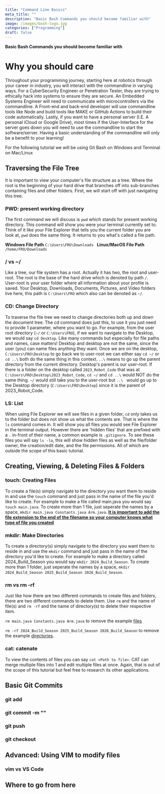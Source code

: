 ```yaml
---
title: "Command Line Basics"
meta_title: ""
description: "Basic Bash Commands you should become familiar with"
image: /images/bash-logo.jpg
categories: ["Programming"]
draft: false
---
```


**Basic Bash Commands you should become familiar with**

# Why you should care
Throughout your programming journey, starting here at robotics through your career in industry, you will interact with the commandline in varying ways.  For a CyberSecurity Engineer or Penetration Tester, they are trying to ethically hack into systems to ensure they are secure.  An Embedded Systems Engineer will need to communicate with microcontrollers via the commandline.   A Front-end and back-end developer will use commandline tools like Node and build tools like MAKE or GitHub Actions to build their code automatically. Lastly, if you want to have a personal server (I.E. A personal iCloud or Google Drive), most times if the User-Interface for the server goes down you will need to use the commandline to start the software/server.  Having a basic understanding of the commandline will only be a benefit to your learning!

For the following tutorial we will be using Git Bash on Windows and Terminal on Mac/Linux

## Traversing the File Tree

<!-- <Insert of File Tree at assets/images/Linux_File_Tree.png> -->
It is important to view your computer's file structure as a tree.  Where the root is the beginning of your hard drive that branches off into sub-branches containing files and other folders.  First, we will start off with just navigating this tree.  

### PWD: present working directory
The first command we will discuss is ``pwd`` which stands for present working directory.  This command will show you were your terminal currently set to.  Think of it like your File Explorer that tells you the current folder you are look at, ``pwd`` does the same thing.  It returns to you what's called a file path.

**Windows File Path**
``C:\Users\FRO\Downloads ``
**Linux/MacOS File Path**
`` /home/FRO/Downloads``

### / vs ~/
Like a tree, our file system has a root.  Actually it has two, the root and user-root.  The root is the base of the hard drive which is denoted by path ``/``.  User-root is your user folder where all information about your profile is saved.  Your Desktop, Downloads, Documents, Pictures, and Video folders live here, this path is ``C:\Users\FRO`` which also can be denoted as ``~/``.

### CD: Change Directory
To traverse the file tree we need to change directories both up and down the document tree.  The cd command does just this, to use it you just need to provide 1 parameter, where you want to go.  For example, from the user root directory (``~/`` or ``C:\Users\FRO``), if we want to navigate to the Desktop, we would say ``cd Desktop``.  Like many commands but especially for file paths and names, case matters!  Desktop and desktop are not the same, since the user (you) can name files anything they want.  Once we are on the desktop, ``C:\Users\FRO\Desktop`` to go back we to user-root we can either say ``cd ~/`` or ``cd ..\`` both do the same thing in this context.  ``..\`` means to go up the parent directory from the current directory.  Desktop's parent is our user-root.  If there is a folder on the desktop called ``2023_Robot_Code`` that was at ``C:\Users\FRO\Desktop\2023_Robot_Code``, ``cd ~/`` and ``cd ..\`` would NOT do the same thing.  ``~/`` would still take you to the user-root but ``..\ `` would go up to the Desktop directory (``C:\Users\FRO\Desktop``) since it is the parent of 2023_Robot_Code.

### LS: List
When using File Explorer we will see files in a given folder, ``cd`` only takes us to the folder but does not show us what the contents are.  That is where the ``ls`` command comes in.  It will show you all files you would see File Explorer in the terminal output.  However there are 'hidden files' that are prefixed with a ``.`` in-front of their name, a common example is ``.gitignore``.  To see these files you will say ``ls -la``, this will show hidden files as well as the file/folder owner, the creation/edit date, and the file permissions.  All of which are outside the scope of this basic tutorial.

## Creating, Viewing, & Deleting Files & Folders

### touch: Creating Files
To create a file(s) simply navigate to the directory you want them to reside in and use the ```touch``` command and just pass in the name of the file you'd like to create.  For example to make a file called main.java you would say ```touch main.java```.  To create more than 1 file, just seperate the names by a space, ```mkdir main.java Constants.java Arm.java```.  <u>**It is important to add the file extension to the end of the filename so your computer knows what type of file you created**</u>

### mkdir: Make Directories
To create a directory(s) simply navigate to the directory you want them to reside in and use the ```mkdir``` command and just pass in the name of the directory you'd like to create.  For example to make a directory called 2024_Build_Season you would say ```mkdir 2024_Build_Season```.  To create more than 1 folder, just seperate the names by a space, ```mkdir 2024_Build_Season 2025_Build_Season 2026_Build_Season```.

### rm vs rm -rf
Just like how there are two different commands to create files and folders, there are two different commands to delete them.  Use ```rm``` and the name of file(s) and ```rm -rf``` and the name of directory(s) to delete their respective item.

```rm main.java Constants.java Arm.java``` to remove the example <u>files</u>

```rm -rf 2024_Build_Season 2025_Build_Season 2026_Build_Season``` to remove the example <u>directories</u>.

### cat: catenate
To view the contents of files you can say ```cat <Path to file>```.  CAT can merge multiple files into 1 and edit multiple files at once.  Again, that is out of the scope of this tutorial but feel free to research its other applications.

## Basic Git Commits

### git add

### git commit -m ""

### git push

### git checkout

## Advanced: Using VIM to modify files

### vim vs VS Code

## Where to go from here